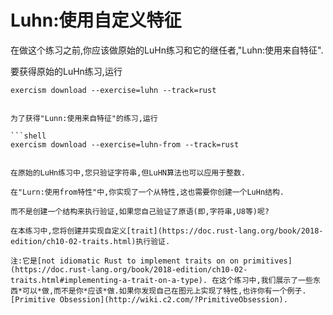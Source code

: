 # Luhn:使用自定义特征

在做这个练习之前,你应该做原始的LuHn练习和它的继任者,"Luhn:使用来自特征".

要获得原始的LuHn练习,运行

```shell
exercism download --exercise=luhn --track=rust


为了获得"Lunn:使用来自特征"的练习,运行

```shell
exercism download --exercise=luhn-from --track=rust


在原始的LuHn练习中,您只验证字符串,但LuHN算法也可以应用于整数.

在"Lurn:使用from特性"中,你实现了一个从特性,这也需要你创建一个LuHn结构.

而不是创建一个结构来执行验证,如果您自己验证了原语(即,字符串,U8等)呢?

在本练习中,您将创建并实现自定义[trait](https://doc.rust-lang.org/book/2018-edition/ch10-02-traits.html)执行验证.

注:它是[not idiomatic Rust to implement traits on on primitives](https://doc.rust-lang.org/book/2018-edition/ch10-02-traits.html#implementing-a-trait-on-a-type). 在这个练习中,我们展示了一些东西*可以*做,而不是你*应该*做.如果你发现自己在图元上实现了特性,也许你有一个例子.[Primitive Obsession](http://wiki.c2.com/?PrimitiveObsession).

